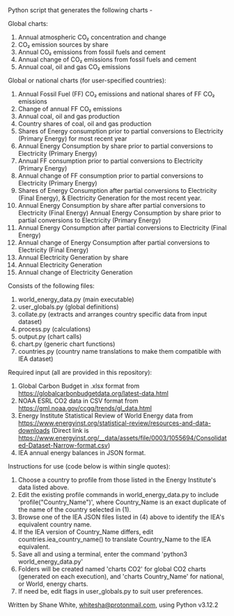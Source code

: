 Python script that generates the following charts -

Global charts:
1. Annual atmospheric CO₂ concentration and change
2. CO₂ emission sources by share
3. Annual CO₂ emissions from fossil fuels and cement
4. Annual change of CO₂ emissions from fossil fuels and cement
5. Annual coal, oil and gas CO₂ emissions

Global or national charts (for user-specified countries):
1. Annual Fossil Fuel (FF) CO₂ emissions and national shares of FF CO₂ emissions
2. Change of annual FF CO₂ emissions
3. Annual coal, oil and gas production
4. Country shares of coal, oil and gas production
5. Shares of Energy consumption prior to partial conversions to Electricity (Primary Energy) for most recent year
6. Annual Energy Consumption by share prior to partial conversions to Electricity (Primary Energy)
7. Annual FF consumption prior to partial conversions to Electricity (Primary Energy)
8. Annual change of FF consumption prior to partial conversions to Electricity (Primary Energy)
9. Shares of Energy Consumption after partial conversions to Electricity (Final Energy), & Electricity Generation for the most recent year.
10. Annual Energy Consumption by share after partial conversions to Electricity (Final Energy)
Annual Energy Consumption by share prior to partial conversions to Electricity (Primary Energy)
11. Annual Energy Consumption after partial conversions to Electricity (Final Energy)
12. Annual change of Energy Consumption after partial conversions to Electricity (Final Energy)
13. Annual Electricity Generation by share
14. Annual Electricity Generation
15. Annual change of Electricity Generation
   
Consists of the following files:
1. world_energy_data.py (main executable)
2. user_globals.py (global definitions)
3. collate.py (extracts and arranges country specific data from input dataset)
4. process.py (calculations)
5. output.py (chart calls)
6. chart.py (generic chart functions)
7. countries.py (country name translations to make them compatible with IEA dataset)

Required input (all are provided in this repository):
1. Global Carbon Budget in .xlsx format from https://globalcarbonbudgetdata.org/latest-data.html
2. NOAA ESRL CO2 data in CSV format from https://gml.noaa.gov/ccgg/trends/gl_data.html
3. Energy Institute Statistical Review of World Energy data from
   https://www.energyinst.org/statistical-review/resources-and-data-downloads
(Direct link is https://www.energyinst.org/__data/assets/file/0003/1055694/Consolidated-Dataset-Narrow-format.csv)
4. IEA annual energy balances in JSON format.

Instructions for use (code below is within single quotes):
1. Choose a country to profile from those listed in the Energy Institute's data listed above.
2. Edit the existing profile commands in world_energy_data.py to include 'profile("Country_Name")', where Country_Name is an exact duplicate of the name of the country selected in (1).
3. Browse one of the IEA JSON files listed in (4) above to identify the IEA's equivalent country name.
4. If the IEA version of Country_Name differs, edit countries.iea_country_name() to translate Country_Name to the IEA equivalent.
5. Save all and using a terminal, enter the command 'python3 world_energy_data.py'
6. Folders will be created named 'charts CO2' for global CO2 charts (generated on each execution), and 'charts Country_Name' for national, or World, energy charts.
7. If need be, edit flags in user_globals.py to suit user preferences.

Written by Shane White, whitesha@protonmail.com, using Python v3.12.2
